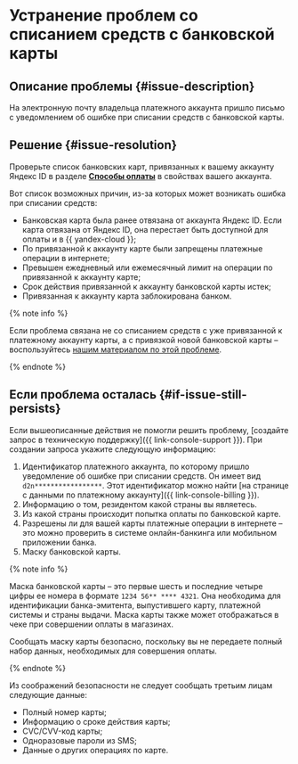 # Устранение проблем со списанием средств с банковской карты


## Описание проблемы {#issue-description}

На электронную почту владельца платежного аккаунта пришло письмо с уведомлением об ошибке при списании средств с банковской карты.

## Решение {#issue-resolution}

Проверьте список банковских карт, привязанных к вашему аккаунту Яндекс ID в разделе [**Способы оплаты**](https://id.yandex.ru/pay) в свойствах вашего аккаунта.

Вот список возможных причин, из-за которых может возникать ошибка при списании средств:

* Банковская карта была ранее отвязана от аккаунта Яндекс ID. Если карта отвязана от Яндекс ID, она перестает быть доступной для оплаты и в {{ yandex-cloud }};
* По привязанной к аккаунту карте были запрещены платежные операции в интернете;
* Превышен ежедневный или ежемесячный лимит на операции по привязанной к аккаунту карте;
* Срок действия привязанной к аккаунту банковской карты истек;
* Привязанная к аккаунту карта заблокирована банком.

{% note info %}

Если проблема связана не со списанием средств с уже привязанной к платежному аккаунту карты, а с привязкой новой банковской карты – воспользуйтесь [нашим материалом по этой проблеме](couldnt-link-card.md).

{% endnote %}

## Если проблема осталась {#if-issue-still-persists}

Если вышеописанные действия не помогли решить проблему, [создайте запрос в техническую поддержку]({{ link-console-support }}). При создании запроса укажите следующую информацию:

1. Идентификатор платежного аккаунта, по которому пришло уведомление об ошибке при списании средств. Он имеет вид `d2n*****************`. Этот идентификатор можно найти [на странице с данными по платежному аккаунту]({{ link-console-billing }}).
1. Информацию о том, резидентом какой страны вы являетесь.
1. Из какой страны происходит попытка оплаты по банковской карте.
1. Разрешены ли для вашей карты платежные операции в интернете – это можно проверить в системе онлайн-банкинга или мобильном приложении банка.
1. Маску банковской карты.

{% note info %}

Маска банковской карты – это первые шесть и последние четыре цифры ее номера в формате `1234 56** **** 4321`. Она необходима для идентификации банка-эмитента, выпустившего карту, платежной системы и страны выдачи. Маска карты также может отображаться в чеке при совершении оплаты в магазинах.

Сообщать маску карты безопасно, поскольку вы не передаете полный набор данных, необходимых для совершения оплаты.

{% endnote %}

Из соображений безопасности не следует сообщать третьим лицам следующие данные:

* Полный номер карты;
* Информацию о сроке действия карты;
* CVC/CVV-код карты;
* Одноразовые пароли из SMS;
* Данные о других операциях по карте.
